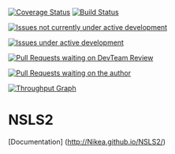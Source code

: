 [![Coverage Status](https://img.shields.io/coveralls/Nikea/NSLS2.svg)](https://coveralls.io/r/Nikea/NSLS2)
[![Build Status](https://travis-ci.org/Nikea/NSLS2.svg?branch=master)](https://travis-ci.org/Nikea/NSLS2)

[![Issues not currently under active development](https://badge.waffle.io/Nikea/NSLS2.png?label=DEV:%20Inactive&title=Not%20Under%20Active%20Development)](https://waffle.io/Nikea/NSLS2)

[![Issues under active development](https://badge.waffle.io/Nikea/NSLS2.png?label=DEV:%20Active&title=Active%20Development)](https://waffle.io/Nikea/NSLS2)

[![Pull Requests waiting on DevTeam Review](https://badge.waffle.io/Nikea/NSLS2.png?label=PR:%20Review&title=Waiting%20For%20DevTeam%20Review)](https://waffle.io/Nikea/NSLS2)

[![Pull Requests waiting on the author](https://badge.waffle.io/Nikea/NSLS2.png?label=PR:%20Waiting%20For%20Author&title=Waiting%20For%20Author)](https://waffle.io/Nikea/NSLS2)

[![Throughput Graph](https://graphs.waffle.io/Nikea/nsls2/throughput.svg)](https://waffle.io/Nikea/nsls2/metrics)

NSLS2
=====

[Documentation] (http://Nikea.github.io/NSLS2/)
